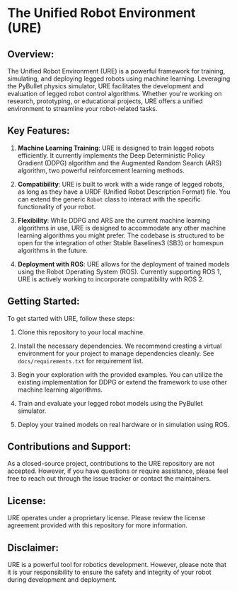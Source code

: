 # The Unified Robot Environment (URE)

## Overview:

The Unified Robot Environment (URE) is a powerful framework for training, simulating, and deploying legged robots using machine learning. Leveraging the PyBullet physics simulator, URE facilitates the development and evaluation of legged robot control algorithms. Whether you're working on research, prototyping, or educational projects, URE offers a unified environment to streamline your robot-related tasks.

## Key Features:

1. **Machine Learning Training**: URE is designed to train legged robots efficiently. It currently implements the Deep Deterministic Policy Gradient (DDPG) algorithm and the Augmented Random Search (ARS) algorithm, two powerful reinforcement learning methods.

2. **Compatibility**: URE is built to work with a wide range of legged robots, as long as they have a URDF (Unified Robot Description Format) file. You can extend the generic `Robot` class to interact with the specific functionality of your robot.

3. **Flexibility**: While DDPG and ARS are the current machine learning algorithms in use, URE is designed to accommodate any other machine learning algorithms you might prefer. The codebase is structured to be open for the integration of other Stable Baselines3 (SB3) or homespun algorithms in the future.

4. **Deployment with ROS**: URE allows for the deployment of trained models using the Robot Operating System (ROS). Currently supporting ROS 1, URE is actively working to incorporate compatibility with ROS 2.

## Getting Started:

To get started with URE, follow these steps:

1. Clone this repository to your local machine.

2. Install the necessary dependencies. We recommend creating a virtual environment for your project to manage dependencies cleanly. See `docs/requirements.txt` for requirement list.

3. Begin your exploration with the provided examples. You can utilize the existing implementation for DDPG or extend the framework to use other machine learning algorithms.

4. Train and evaluate your legged robot models using the PyBullet simulator.

5. Deploy your trained models on real hardware or in simulation using ROS.

## Contributions and Support:

As a closed-source project, contributions to the URE repository are not accepted. However, if you have questions or require assistance, please feel free to reach out through the issue tracker or contact the maintainers.

## License:

URE operates under a proprietary license. Please review the license agreement provided with this repository for more information.

## Disclaimer:

URE is a powerful tool for robotics development. However, please note that it is your responsibility to ensure the safety and integrity of your robot during development and deployment.
